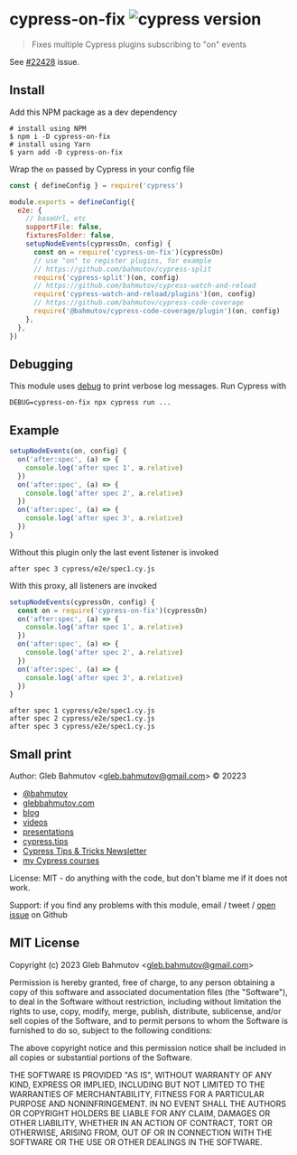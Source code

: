 # cypress-on-fix ![cypress version](https://img.shields.io/badge/cypress-12.9.0-brightgreen)

> Fixes multiple Cypress plugins subscribing to "on" events

See [#22428](https://github.com/cypress-io/cypress/issues/22428) issue.

## Install

Add this NPM package as a dev dependency

```
# install using NPM
$ npm i -D cypress-on-fix
# install using Yarn
$ yarn add -D cypress-on-fix
```

Wrap the `on` passed by Cypress in your config file

```js
const { defineConfig } = require('cypress')

module.exports = defineConfig({
  e2e: {
    // baseUrl, etc
    supportFile: false,
    fixturesFolder: false,
    setupNodeEvents(cypressOn, config) {
      const on = require('cypress-on-fix')(cypressOn)
      // use "on" to register plugins, for example
      // https://github.com/bahmutov/cypress-split
      require('cypress-split')(on, config)
      // https://github.com/bahmutov/cypress-watch-and-reload
      require('cypress-watch-and-reload/plugins')(on, config)
      // https://github.com/bahmutov/cypress-code-coverage
      require('@bahmutov/cypress-code-coverage/plugin')(on, config)
    },
  },
})
```

## Debugging

This module uses [debug](https://github.com/debug-js/debug#readme) to print verbose log messages. Run Cypress with

```
DEBUG=cypress-on-fix npx cypress run ...
```

## Example

```js
setupNodeEvents(on, config) {
  on('after:spec', (a) => {
    console.log('after spec 1', a.relative)
  })
  on('after:spec', (a) => {
    console.log('after spec 2', a.relative)
  })
  on('after:spec', (a) => {
    console.log('after spec 3', a.relative)
  })
}
```

Without this plugin only the last event listener is invoked

```
after spec 3 cypress/e2e/spec1.cy.js
```

With this proxy, all listeners are invoked

```js
setupNodeEvents(cypressOn, config) {
  const on = require('cypress-on-fix')(cypressOn)
  on('after:spec', (a) => {
    console.log('after spec 1', a.relative)
  })
  on('after:spec', (a) => {
    console.log('after spec 2', a.relative)
  })
  on('after:spec', (a) => {
    console.log('after spec 3', a.relative)
  })
}
```

```
after spec 1 cypress/e2e/spec1.cy.js
after spec 2 cypress/e2e/spec1.cy.js
after spec 3 cypress/e2e/spec1.cy.js
```

## Small print

Author: Gleb Bahmutov &lt;gleb.bahmutov@gmail.com&gt; &copy; 20223

- [@bahmutov](https://twitter.com/bahmutov)
- [glebbahmutov.com](https://glebbahmutov.com)
- [blog](https://glebbahmutov.com/blog)
- [videos](https://www.youtube.com/glebbahmutov)
- [presentations](https://slides.com/bahmutov)
- [cypress.tips](https://cypress.tips)
- [Cypress Tips & Tricks Newsletter](https://cypresstips.substack.com/)
- [my Cypress courses](https://cypress.tips/courses)

License: MIT - do anything with the code, but don't blame me if it does not work.

Support: if you find any problems with this module, email / tweet /
[open issue](https://github.com/bahmutov/cypress-on-fix/issues) on Github

## MIT License

Copyright (c) 2023 Gleb Bahmutov &lt;gleb.bahmutov@gmail.com&gt;

Permission is hereby granted, free of charge, to any person
obtaining a copy of this software and associated documentation
files (the "Software"), to deal in the Software without
restriction, including without limitation the rights to use,
copy, modify, merge, publish, distribute, sublicense, and/or sell
copies of the Software, and to permit persons to whom the
Software is furnished to do so, subject to the following
conditions:

The above copyright notice and this permission notice shall be
included in all copies or substantial portions of the Software.

THE SOFTWARE IS PROVIDED "AS IS", WITHOUT WARRANTY OF ANY KIND,
EXPRESS OR IMPLIED, INCLUDING BUT NOT LIMITED TO THE WARRANTIES
OF MERCHANTABILITY, FITNESS FOR A PARTICULAR PURPOSE AND
NONINFRINGEMENT. IN NO EVENT SHALL THE AUTHORS OR COPYRIGHT
HOLDERS BE LIABLE FOR ANY CLAIM, DAMAGES OR OTHER LIABILITY,
WHETHER IN AN ACTION OF CONTRACT, TORT OR OTHERWISE, ARISING
FROM, OUT OF OR IN CONNECTION WITH THE SOFTWARE OR THE USE OR
OTHER DEALINGS IN THE SOFTWARE.
